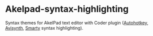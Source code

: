 Akelpad-syntax-highlighting
===========================

Syntax themes for AkelPad text editor with Coder plugin ([Autohotkey](ahk.coder), [Avisynth](avs.coder), [Smarty](smarty.coder.coder) syntax highlighting).
